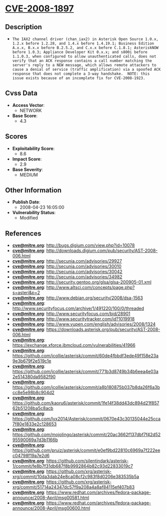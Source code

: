 
# [CVE-2008-1897](http://bugs.digium.com/view.php?id=10078)

## Description

- `The IAX2 channel driver (chan_iax2) in Asterisk Open Source 1.0.x, 1.2.x before 1.2.28, and 1.4.x before 1.4.19.1; Business Edition A.x.x, B.x.x before B.2.5.2, and C.x.x before C.1.8.1; AsteriskNOW before 1.0.3; Appliance Developer Kit 0.x.x; and s800i before 1.1.0.3, when configured to allow unauthenticated calls, does not verify that an ACK response contains a call number matching the server's reply to a NEW message, which allows remote attackers to cause a denial of service (traffic amplification) via a spoofed ACK response that does not complete a 3-way handshake.  NOTE: this issue exists because of an incomplete fix for CVE-2008-1923.`

## Cvss Data

- **Access Vector**:
  - NETWORK
- **Base Score**:
  - 4.3

## Scores

- **Exploitability Score**:
  - 8.6
- **Impact Score**:
  - 2.9
- **Base Severity**:
  - MEDIUM

## Other Information

- **Publish Date**:
  - 2008-04-23 16:05:00
- **Vulnerability Status**:
  - Modified

## References

- **cve@mitre.org**: http://bugs.digium.com/view.php?id=10078
- **cve@mitre.org**: http://downloads.digium.com/pub/security/AST-2008-006.html
- **cve@mitre.org**: http://secunia.com/advisories/29927
- **cve@mitre.org**: http://secunia.com/advisories/30010
- **cve@mitre.org**: http://secunia.com/advisories/30042
- **cve@mitre.org**: http://secunia.com/advisories/34982
- **cve@mitre.org**: http://security.gentoo.org/glsa/glsa-200905-01.xml
- **cve@mitre.org**: http://www.altsci.com/concepts/page.php?s=asteri&p=2
- **cve@mitre.org**: http://www.debian.org/security/2008/dsa-1563
- **cve@mitre.org**: http://www.securityfocus.com/archive/1/491220/100/0/threaded
- **cve@mitre.org**: http://www.securityfocus.com/bid/28901
- **cve@mitre.org**: http://www.securitytracker.com/id?1019918
- **cve@mitre.org**: http://www.vupen.com/english/advisories/2008/1324
- **cve@mitre.org**: https://downloads.asterisk.org/pub/security/AST-2008-006.html
- **cve@mitre.org**: https://exchange.xforce.ibmcloud.com/vulnerabilities/41966
- **cve@mitre.org**: https://github.com/jcollie/asterisk/commit/60de4fbbdf3ede49f158e23a9e3b679f2e519c1e
- **cve@mitre.org**: https://github.com/jcollie/asterisk/commit/771b3d8749b34b6eea4e03a2e514380da9582f90
- **cve@mitre.org**: https://github.com/jcollie/asterisk/commit/a8b180875b037b8da26f6a3bcc8e5e98b8c904d2
- **cve@mitre.org**: https://github.com/kaoru6/asterisk/commit/1fe14f38dd43dc894d21f85762b51208ba5c8acb
- **cve@mitre.org**: https://github.com/lyx2014/Asterisk/commit/0670e43c30135044e25cca7f80e1833e2c128653
- **cve@mitre.org**: https://github.com/mojolingo/asterisk/commit/20ac3662f137dbf7f42d5295590069a7d3b1166b
- **cve@mitre.org**: https://github.com/pruiz/asterisk/commit/e0ef9bd22810c6969a7f222eec04798f19a7e2d6
- **cve@mitre.org**: https://github.com/silentindark/asterisk-1/commit/fe8b7f31db687f8b9992864b82c93d22833019c7
- **cve@mitre.org**: https://github.com/xrg/asterisk-xrg/commit/10da3dab24e8ca08cf2c983f8d0206e383535b5a
- **cve@mitre.org**: https://github.com/xrg/asterisk-xrg/commit/51714a24347dc57f9a208a4a8af84115ef407b83
- **cve@mitre.org**: https://www.redhat.com/archives/fedora-package-announce/2008-April/msg00581.html
- **cve@mitre.org**: https://www.redhat.com/archives/fedora-package-announce/2008-April/msg00600.html
